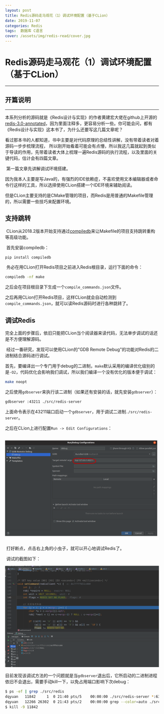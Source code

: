 ```yaml
---
layout: post
title: Redis源码走马观花（1）调试环境配置（基于CLion）
date: 2019-11-07
categories: Redis
tags:  数据库 C语言
cover: /assets/img/redis-read/cover.jpg
---
```




# Redis源码走马观花（1）调试环境配置（基于CLion）

---





## 开篇说明

---

​    本系列分析的源码就是《Redis设计与实现》的作者黄建宏大佬在github上开源的[redis-3.0-annotated](https://github.com/huangz1990/redis-3.0-annotated)，因为里面注释多，更容易分析一些。你可能会问，都有《Redis设计与实现》这本书了，为什么还要写这几篇文章呢？

​    看过那本书的人都知道，书中主要是对代码原理的总结性讲解，没有带着读者对着源码一步步梳理流程， 所以刚开始看着可能会有点懵，所以我这几篇就起到类似于导读的作用，先带着读者大体上梳理一遍Redis源码的执行流程，以及里面的关键代码，估计会有四篇文章。

​     第一篇文章先讲解调试环境搭建。

​      因为我本人主要是写Java的，有强烈的IDE依赖症，不喜欢使用文本编辑器或者命令行这样的工具，所以选择使用CLion搭建一个IDE环境来辅助阅读。

​       但是CLion主要支持的是CMake管理的项目，而Redis是用普通的Makefile管理的，所以需要一些技巧来配置环境。



## 支持跳转

​     CLion从2018.2版本开始支持通过[compiledb](https://github.com/nickdiego/compiledb)来让Makefile的项目支持跳转重构等高级功能。

​     首先安装compiledb：

```bash
pip install compiledb
```

​      务必在用CLion打开Redis项目之前进入Redis根目录，运行下面的命令：

```bash
compiledb -nf make
```

​      之后会在项目根目录下生成一个`compile_commands.json`文件。

​      之后再用CLion打开Redis项目，这样CLion就会自动检测到`compile_commands.json`，就可以读Redis源码时进行各种跳转了。

## 调试Redis

​    完全上面的步骤后，依旧只能把CLion当个阅读器来读代码，无法单步调试的话还是不方便理解源码。

​    经过一番研究，发现可以使用CLion的"GDB Remote Debug"的功能对Redis的二进制结合源码进行调试。

​    首先，要编译出一个专门用于debug的二进制，`make`默认采用的编译优化级别的是`-O2`，代码优化会影响我们调试，所以我们编译一个没有优化的版本便于调试：

```bash
make noopt
```

​     之后使用`gdbserver`来执行该二进制（如果还有安装的话，就先安装`gdbserver`）：

```bash
gdbserver :43211 ./src/redis-server
```

​      上面命令表示在43211端口启动一个`gdbserver`，用于调试二进制`./src/redis-server`。

​      之后在CLion上进行配置`Run -> Edit Configurations`：

​      ![CLion conf](/assets/img/redis-read/clion-conf.png)

​          打好断点，点击右上角的小虫子，就可以开心地调试Redis了。

​          调试的截图如下：

![CLion debug](/assets/img/redis-read/clion-debug.png)

​            目前发现该调试方法的一个问题就是当`gdbserver`退出后，它所启动的二进制进程依旧不会退出，需要手动kill一下，以免占用端口影响下次debug：

```bash
$ ps -ef | grep ./src/redis
dqyuan   11842     1  0 21:40 pts/5    00:00:00 ./src/redis-server *:6379
dqyuan   12266 26302  0 21:43 pts/2    00:00:00 grep --color=auto ./src/redis
$ kill -9 11842
```



​             



















